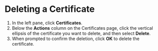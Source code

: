# Deleting a Certificate

1. In the left pane, click **Certificates**.
2. Below the **Actions** column on the Certificates page, click the vertical ellipsis of the certificate you want to delete, and then select **Delete**.
3. When prompted to confirm the deletion, click **OK** to delete the certificate.

